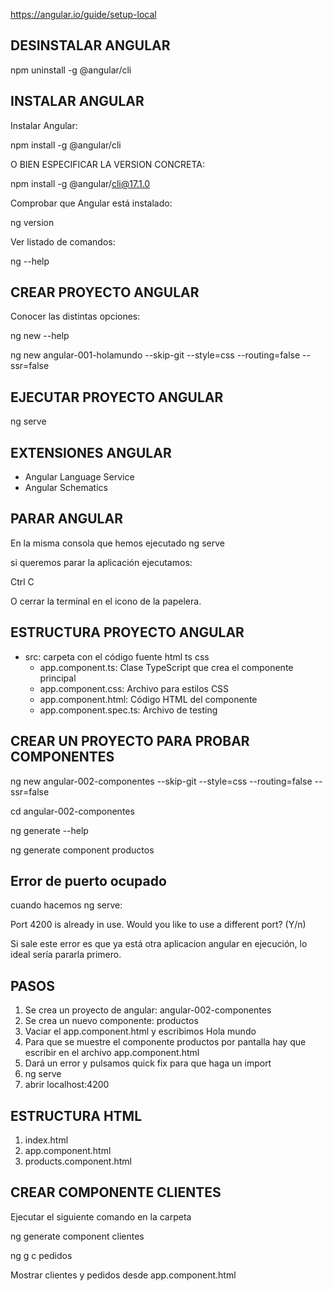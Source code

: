 https://angular.io/guide/setup-local

## DESINSTALAR ANGULAR

npm uninstall -g @angular/cli


## INSTALAR ANGULAR

Instalar Angular:

npm install -g @angular/cli

O BIEN ESPECIFICAR LA VERSION CONCRETA:

npm install -g @angular/cli@17.1.0


Comprobar que Angular está instalado:

ng version

Ver listado de comandos:

ng --help

## CREAR PROYECTO ANGULAR

Conocer las distintas opciones:

ng new --help

ng new angular-001-holamundo --skip-git --style=css --routing=false --ssr=false

## EJECUTAR PROYECTO ANGULAR

ng serve

## EXTENSIONES ANGULAR

* Angular Language Service
* Angular Schematics

## PARAR ANGULAR

En la misma consola que hemos ejecutado ng serve 

si queremos parar la aplicación ejecutamos:

Ctrl C

O cerrar la terminal en el icono de la papelera.

## ESTRUCTURA PROYECTO ANGULAR

* src: carpeta con el código fuente html ts css
    * app.component.ts: Clase TypeScript que crea el componente principal
    * app.component.css: Archivo para estilos CSS
    * app.component.html: Código HTML del componente
    * app.component.spec.ts: Archivo de testing


## CREAR UN PROYECTO PARA PROBAR COMPONENTES

ng new angular-002-componentes --skip-git --style=css --routing=false --ssr=false

cd angular-002-componentes

ng generate --help

ng generate component productos

## Error de puerto ocupado

cuando hacemos ng serve: 

Port 4200 is already in use.
Would you like to use a different port? (Y/n)


Si sale este error es que ya está otra aplicacion angular en ejecución, lo ideal sería pararla primero.


## PASOS

1. Se crea un proyecto de angular: angular-002-componentes
2. Se crea un nuevo componente: productos
3. Vaciar el app.component.html y escribimos Hola mundo
4. Para que se muestre el componente productos por pantalla hay que escribir <app-productos></app-productos> en el archivo app.component.html
5. Dará un error y pulsamos quick fix para que haga un import
6. ng serve
7. abrir localhost:4200

## ESTRUCTURA HTML

1. index.html
2. app.component.html
3. products.component.html

## CREAR COMPONENTE CLIENTES

Ejecutar el siguiente comando en la carpeta

ng generate component clientes

ng g c pedidos

Mostrar clientes y pedidos desde app.component.html

